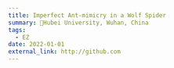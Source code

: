 ```yaml
---
title: Imperfect Ant-mimicry in a Wolf Spider
summary: 📍Hubei University, Wuhan, China
tags:
  - EZ
date: 2022-01-01
external_link: http://github.com
---
```

